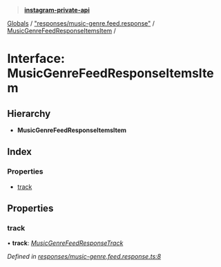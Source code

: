 > **[instagram-private-api](../README.md)**

[Globals](../README.md) / ["responses/music-genre.feed.response"](../modules/_responses_music_genre_feed_response_.md) / [MusicGenreFeedResponseItemsItem](_responses_music_genre_feed_response_.musicgenrefeedresponseitemsitem.md) /

# Interface: MusicGenreFeedResponseItemsItem

## Hierarchy

* **MusicGenreFeedResponseItemsItem**

## Index

### Properties

* [track](_responses_music_genre_feed_response_.musicgenrefeedresponseitemsitem.md#track)

## Properties

###  track

• **track**: *[MusicGenreFeedResponseTrack](_responses_music_genre_feed_response_.musicgenrefeedresponsetrack.md)*

*Defined in [responses/music-genre.feed.response.ts:8](https://github.com/dilame/instagram-private-api/blob/e9c516c/src/responses/music-genre.feed.response.ts#L8)*